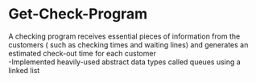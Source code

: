 # Get-Check-Program
A checking program receives essential pieces of information from the customers ( such as checking times and waiting lines) and generates an estimated check-out time for each customer\
-Implemented heavily-used abstract data types called queues using a linked list
